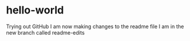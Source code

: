 # hello-world
Trying out GitHub
I am now making changes to the readme file
I am in the new branch called readme-edits
